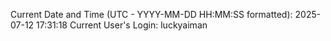 Current Date and Time (UTC - YYYY-MM-DD HH:MM:SS formatted): 2025-07-12 17:31:18
Current User's Login: luckyaiman
